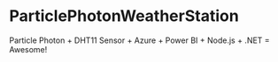 # ParticlePhotonWeatherStation
Particle Photon + DHT11 Sensor + Azure + Power BI + Node.js + .NET = Awesome!
